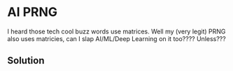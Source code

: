 # AI PRNG

I heard those tech cool buzz words use matrices. 
Well my (very legit) PRNG also uses matricies, can I slap AI/ML/Deep Learning on it too???? Unless???

## Solution


